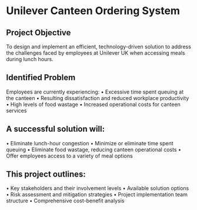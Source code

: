 # Unilever Canteen Ordering System
## Project Objective
To design and implement an efficient, technology-driven solution to address the challenges faced by employees at Unilever UK when accessing meals during lunch hours.

## Identified Problem
Employees are currently experiencing:
•	Excessive time spent queuing at the canteen
•	Resulting dissatisfaction and reduced workplace productivity
•	High levels of food wastage
•	Increased operational costs for canteen services

## A successful solution will:
•	Eliminate lunch-hour congestion
•	Minimize or eliminate time spent queuing
•	Eliminate food wastage, reducing canteen operational costs
•	Offer employees access to a variety of meal options

## This project outlines:
•	Key stakeholders and their involvement levels
•	Available solution options
•	Risk assessment and mitigation strategies
•	Project implementation team structure
•	Comprehensive cost-benefit analysis

